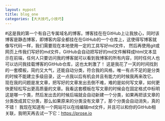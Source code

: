 ```yaml
---
layout: mypost
title: blog_one
categories: [大大技巧,小技巧]
---
```


#这是我的第一个有自己专属域名的博客。博客挂在在GitHub上让我放心，同时该博客是静态博客，即博客内容全都挂在在GitHub的一个仓库上，这使得写博客就像写代码一样，我们需要现在本地使用一定的工具写好md文件，
然后再使用git或网页上传我们写好的md文件，GitHub会自动把写好的md文件解释成html文本显示在前端，任何人只要访问我的博客就可以看到我博客的所有内容，同时任何人也可以访问我挂载博客的GitHub仓库，这也太刺激了！
这是我花了一天的时间找到的一套模板，简约又大气，还能自动分类，符合我的风格，唯一有点不足的是分类的时候不能建立多级目录，这一点我以后有机会并且有能力的时候我再来改它。
现在我的问题是发文章，把写好的文章发出去倒不难，难的是如何写文章，如何更快更轻松写出更高质量的文章。我看这套模板在写文章的时候会在固定格式中标明这是哪一个类，然后发出去的时候后端就会自动新建一个分类，如果再把该文章的分类改成其它分类，那么如果原来的分类没有文章了，那个分类会自动消失，真的不错！
我现在知道有一个网站可以在线编辑md文件，并且可以和你的GitHub相关联，我明天再去试一下它：https://prose.io
